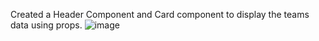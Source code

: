 
Created a Header Component and Card component to display the teams data using props.
![image](https://user-images.githubusercontent.com/76955371/205437314-1648a3b5-ac33-4179-a852-cb604d64baac.png)



